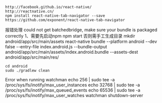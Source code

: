     http://facebook.github.io/react-native/
    http://reactnative.cn/
    npm install react-native-tab-navigator --save
    https://github.com/exponent/react-native-tab-navigator

报错处理
could not get batchedbridge, make sure your bundle is packaged correctly
1、需要先启动npm
    npm start
否则需手工生成目录
    mkdir android/app/src/main/assets
    react-native bundle --platform android --dev false --entry-file index.android.js --bundle-output android/app/src/main/assets/index.android.bundle --assets-dest android/app/src/main/res/

    cd android
    sudo ./gradlew clean

Error when running watchman
echo 256 | sudo tee -a /proc/sys/fs/inotify/max_user_instances
echo 32768 | sudo tee -a /proc/sys/fs/inotify/max_queued_events
echo 65536 | sudo tee -a /proc/sys/fs/inotify/max_user_watches
watchman shutdown-server
